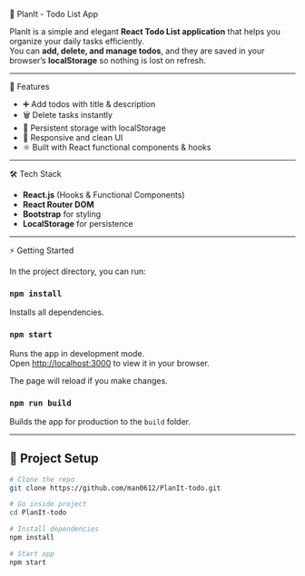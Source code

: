 📌 PlanIt - Todo List App  

PlanIt is a simple and elegant **React Todo List application** that helps you organize your daily tasks efficiently.  
You can **add, delete, and manage todos**, and they are saved in your browser’s **localStorage** so nothing is lost on refresh.  

---

 🚀 Features  
- ➕ Add todos with title & description  
- 🗑️ Delete tasks instantly  
- 💾 Persistent storage with localStorage  
- 📱 Responsive and clean UI  
- ⚛️ Built with React functional components & hooks  

---

 🛠️ Tech Stack  
- **React.js** (Hooks & Functional Components)  
- **React Router DOM**  
- **Bootstrap** for styling  
- **LocalStorage** for persistence  

---

 ⚡ Getting Started  

In the project directory, you can run:  

### `npm install`  
Installs all dependencies.  

### `npm start`  
Runs the app in development mode.  
Open [http://localhost:3000](http://localhost:3000) to view it in your browser.  

The page will reload if you make changes.  

### `npm run build`  
Builds the app for production to the `build` folder.  

---

## 📂 Project Setup  

```bash
# Clone the repo
git clone https://github.com/man0612/PlanIt-todo.git

# Go inside project
cd PlanIt-todo

# Install dependencies
npm install

# Start app
npm start
